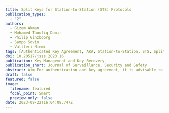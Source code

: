 ```yaml
---
title: Split Keys for Station-to-Station (STS) Protocols
publication_types:
  - "2"
authors:
  - Gizem Akman
  - Mohamed Taoufiq Damir
  - Philip Ginzboorg
  - Sampo Sovio
  - Valtteri Niemi
tags: [Authenticated Key Agreement, AKA, Station-to-Station, STS, Split Key, Formal Verification, ProVerif]
doi: 10.20517/jsss.2023.16
publication: Key Management and Key Recovery
publication_short: Journal of Surveillance, Security and Safety
abstract: Aim For authentication and key agreement, it is advisable to reduce the risks of key exposure and provide an additional level of control over key usage. This can be achieved by splitting the secret key across several devices, requiring their cooperation to use the key effectively.MethodsWe have studied the split-key setting in the context of the station-to-station with key derivation function (STS-KDF) protocol – a well-known two-party authenticated key agreement protocol based on the Diffie-Hellman key exchange and digital signatures – and developed it further. We use the methods of design science, modeling, and formal verification.ResultsFirst, we have found a new reflection attack against the STS-KDF protocol for scenarios where several entities share the same private key. We designed a modification of that protocol, called STS-KDF with certificate binding (STS-KDF-CB), that includes measures against this attack and enhances user privacy. Second, we designed the STS-KDF-CB with the key encapsulation mechanism (KEM) protocol, where KEM is used instead of the Diffie-Hellman key exchange and digital signatures. Third, we designed split-key variants of the STS-KDF-CB and STS-KDF-CB with KEM protocols. The security properties of the STS-KDF protocol, the STS-KDF-CB protocols, and their split-key variants were formally verified using the ProVerif tool.ConclusionWe have increased security and privacy for authentication and key agreement by developing new variants of the STS-KDF protocol. In addition, we have STS-KDF variants for the split key setting. Future work includes implementation of the protocols and extension to the case where one of the split-key devices provides attestation for the other.
draft: false
featured: false
image:
  filename: featured
  focal_point: Smart
  preview_only: false
date: 2023-09-22T16:04:08.747Z
---
```


